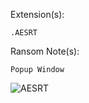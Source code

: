 Extension(s): 
```
.AESRT
```
Ransom Note(s): 
```
Popup Window
```
![AESRT](https://github.com/user-attachments/assets/a4cb9135-9183-41e6-b35c-6051ddbea0f4)
